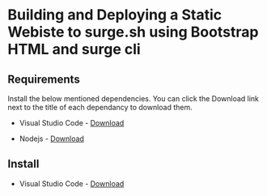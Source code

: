 # Building and Deploying a Static Webiste to surge.sh using Bootstrap HTML and surge cli

## Requirements
  Install the below mentioned dependencies. You can click the Download link next to the title of each dependancy to download them.

* Visual Studio Code - [Download](https://code.visualstudio.com/) 

* Nodejs - [Download](https://nodejs.org/en/)

## Install

* Visual Studio Code - [Download](https://code.visualstudio.com/) 
